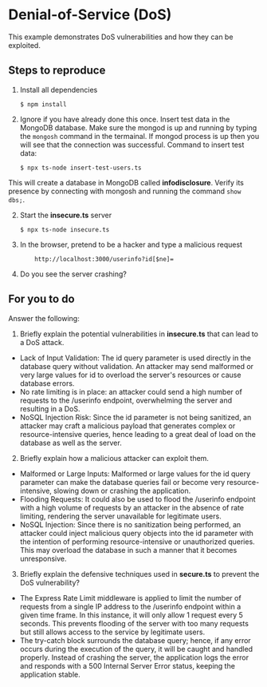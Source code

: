 # Denial-of-Service (DoS)

This example demonstrates DoS vulnerabilities and how they can be exploited.

## Steps to reproduce

1. Install all dependencies

   `$ npm install`

2. Ignore if you have already done this once. Insert test data in the MongoDB database. Make sure the mongod is up and running by typing the `mongosh` command in the termainal. If mongod process is up then you will see that the connection was successful. Command to insert test data:

   `$ npx ts-node insert-test-users.ts`

This will create a database in MongoDB called **infodisclosure**. Verify its presence by connecting with mongosh and running the command `show dbs;`.

2. Start the **insecure.ts** server

   `$ npx ts-node insecure.ts`

3. In the browser, pretend to be a hacker and type a malicious request

   ```
       http://localhost:3000/userinfo?id[$ne]=
   ```

4. Do you see the server crashing?

## For you to do

Answer the following:

1. Briefly explain the potential vulnerabilities in **insecure.ts** that can lead to a DoS attack.

- Lack of Input Validation: The id query parameter is used directly in the database query without validation. An attacker may send malformed or very large values for id to overload the server's resources or cause database errors.
- No rate limiting is in place: an attacker could send a high number of requests to the /userinfo endpoint, overwhelming the server and resulting in a DoS.
- NoSQL Injection Risk: Since the id parameter is not being sanitized, an attacker may craft a malicious payload that generates complex or resource-intensive queries, hence leading to a great deal of load on the database as well as the server.

2. Briefly explain how a malicious attacker can exploit them.

- Malformed or Large Inputs: Malformed or large values for the id query parameter can make the database queries fail or become very resource-intensive, slowing down or crashing the application.
- Flooding Requests: It could also be used to flood the /userinfo endpoint with a high volume of requests by an attacker in the absence of rate limiting, rendering the server unavailable for legitimate users.
- NoSQL Injection: Since there is no sanitization being performed, an attacker could inject malicious query objects into the id parameter with the intention of performing resource-intensive or unauthorized queries. This may overload the database in such a manner that it becomes unresponsive.

3. Briefly explain the defensive techniques used in **secure.ts** to prevent the DoS vulnerability?

- The Express Rate Limit middleware is applied to limit the number of requests from a single IP address to the /userinfo endpoint within a given time frame. In this instance, it will only allow 1 request every 5 seconds. This prevents flooding of the server with too many requests but still allows access to the service by legitimate users.
- The try-catch block surrounds the database query; hence, if any error occurs during the execution of the query, it will be caught and handled properly. Instead of crashing the server, the application logs the error and responds with a 500 Internal Server Error status, keeping the application stable.

